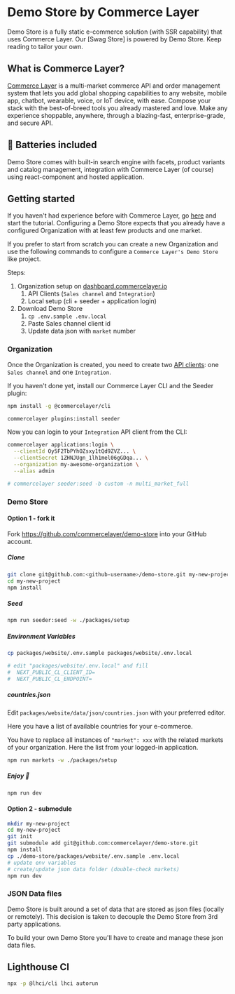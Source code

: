 # Demo Store by Commerce Layer

Demo Store is a fully static e-commerce solution (with SSR capability) that uses Commerce Layer. Our [Swag Store] is powered by Demo Store. Keep reading to tailor your own.

## What is Commerce Layer?

[Commerce Layer](https://commercelayer.io/) is a multi-market commerce API and order management system that lets you add global shopping capabilities to any website, mobile app, chatbot, wearable, voice, or IoT device, with ease. Compose your stack with the best-of-breed tools you already mastered and love. Make any experience shoppable, anywhere, through a blazing-fast, enterprise-grade, and secure API.

## :battery: Batteries included

Demo Store comes with built-in search engine with facets, product variants and catalog management, integration with Commerce Layer (of course) using react-component and hosted application.

## Getting started

If you haven't had experience before with Commerce Layer, go [here](https://docs.commercelayer.io/developers/) and start the tutorial. Configuring a Demo Store expects that you already have a configured Organization with at least few products and one market.

If you prefer to start from scratch you can create a new Organization and use the following commands to configure a `Commerce Layer's Demo Store` like project.

Steps:

1. Organization setup on [dashboard.commercelayer.io](https://dashboard.commercelayer.io)
    1. API Clients (`Sales channel` and `Integration`)
    2. Local setup (cli + seeder + application login)
2. Download Demo Store
    1. `cp .env.sample .env.local`
    2. Paste Sales channel client id
    3. Update data json with `market` number

### Organization

Once the Organization is created, you need to create two [API clients](https://docs.commercelayer.io/developers/api-clients): one `Sales channel` and one `Integration`.

If you haven't done yet, install our Commerce Layer CLI and the Seeder plugin:

```sh
npm install -g @commercelayer/cli

commercelayer plugins:install seeder
```

Now you can login to your `Integration` API client from the CLI:

```sh
commercelayer applications:login \
  --clientId Oy5F2TbPYhOZsxy1tQd9ZVZ... \
  --clientSecret 1ZHNJUgn_1lh1mel06gGDqa... \
  --organization my-awesome-organization \
  --alias admin
```

```sh
# commercelayer seeder:seed -b custom -n multi_market_full
```

### Demo Store

#### Option 1 - fork it

Fork https://github.com/commercelayer/demo-store into your GitHub account.

##### Clone

```sh
git clone git@github.com:<github-username>/demo-store.git my-new-project
cd my-new-project
npm install
```

##### Seed

```sh
npm run seeder:seed -w ./packages/setup
```

##### Environment Variables

```sh
cp packages/website/.env.sample packages/website/.env.local

# edit "packages/website/.env.local" and fill
#  NEXT_PUBLIC_CL_CLIENT_ID=
#  NEXT_PUBLIC_CL_ENDPOINT=
```

##### countries.json

Edit `packages/website/data/json/countries.json` with your preferred editor.

Here you have a list of available countries for your e-commerce.

You have to replace all instances of `"market": xxx` with the related markets of your organization. Here the list from your logged-in application.

```sh
npm run markets -w ./packages/setup
```

##### Enjoy :rocket:

```sh
npm run dev
```

#### Option 2 - submodule

```sh
mkdir my-new-project
cd my-new-project
git init
git submodule add git@github.com:commercelayer/demo-store.git
npm install
cp ./demo-store/packages/website/.env.sample .env.local
# update env variables
# create/update json data folder (double-check markets)
npm run dev
```

### JSON Data files

Demo Store is built around a set of data that are stored as json files (locally or remotely). This decision is taken to decouple the Demo Store from 3rd party applications.

To build your own Demo Store you'll have to create and manage these json data files.



## Lighthouse CI

```sh
npx -p @lhci/cli lhci autorun
```
